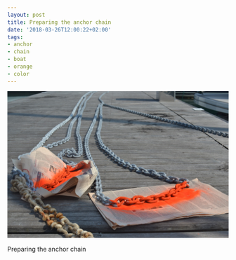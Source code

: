 ```yaml
---
layout: post
title: Preparing the anchor chain
date: '2018-03-26T12:00:22+02:00'
tags:
- anchor
- chain
- boat
- orange
- color
---
```

![Preparing the anchor chain](/files/tumblr_p65ikyu97k1tq106bo1_1280.jpg)

Preparing the anchor chain

